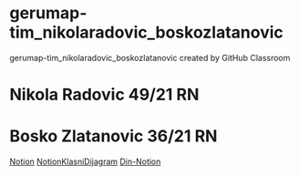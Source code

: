 # gerumap-tim_nikolaradovic_boskozlatanovic
gerumap-tim_nikolaradovic_boskozlatanovic created by GitHub Classroom

# Nikola Radovic 49/21 RN
# Bosko Zlatanovic 36/21 RN
[Notion](https://www.notion.so/SWE-Technical-spec-d4d75d9d744743afae944348ba97eb58)
[NotionKlasniDijagram](https://www.notion.so/Klasni-dijagram-a22b436ef38d4f63bc2dbaf98ebed9cc)
[Din-Notion](https://www.notion.so/DIN-7b3e4f4ff27847c0a0e69488bd0e1b4b)
